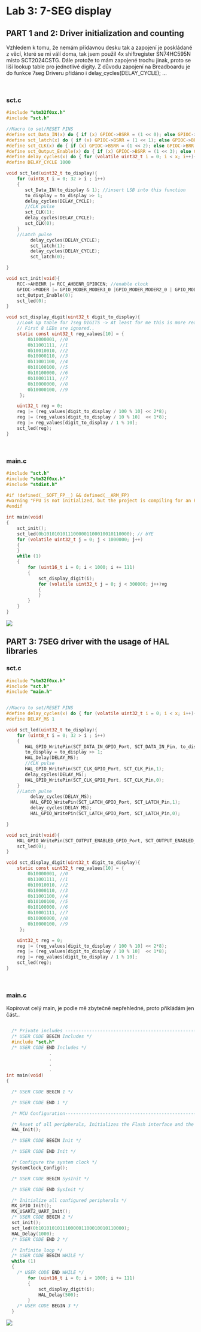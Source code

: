 <h1>Lab 3: 7-SEG display</h1>
<h2>PART 1 and 2: Driver initialization and counting</h2>
<p> Vzhledem k tomu, že nemám přídavnou desku tak a zapojení je poskládané z věcí, které se mi válí doma, tak jsem použil 4x shiftregister SN74HC595N místo SCT2024CSTG. Dále protože to mám zapojené trochu jinak, proto se liší lookup table pro jednotlivé digity. Z důvodu zapojení na Breadboardu je do funkce 7seg Driveru přidáno i delay_cycles(DELAY_CYCLE); ...</p><br>

<h3>sct.c</h3>

```c
#include "stm32f0xx.h"
#include "sct.h"

//Macro to set/RESET PINS
#define sct_Data_IN(x) do { if (x) GPIOC->BSRR = (1 << 0); else GPIOC->BRR = (1 << 0); } while (0)
#define sct_latch(x) do { if (x) GPIOC->BSRR = (1 << 1); else GPIOC->BRR = (1 << 1); } while (0)
#define sct_CLK(x) do { if (x) GPIOC->BSRR = (1 << 2); else GPIOC->BRR = (1 << 2); } while (0)
#define sct_Output_Enable(x) do { if (x) GPIOC->BSRR = (1 << 3); else GPIOC->BRR = (1 << 3); } while (0)
#define delay_cycles(x) do { for (volatile uint32_t i = 0; i < x; i++){} } while (0)
#define DELAY_CYCLE 1000

void sct_led(uint32_t to_display){
    for (uint8_t i = 0; 32 > i ; i++)
    {
       sct_Data_IN(to_display & 1); //insert LSB into this function
       to_display = to_display >> 1;
       delay_cycles(DELAY_CYCLE);
       //CLK pulse
       sct_CLK(1);
       delay_cycles(DELAY_CYCLE);
       sct_CLK(0);
    }
    //Latch pulse
		 delay_cycles(DELAY_CYCLE);
		 sct_latch(1);
		 delay_cycles(DELAY_CYCLE);
		 sct_latch(0);

}

void sct_init(void){
    RCC->AHBENR |= RCC_AHBENR_GPIOCEN; //enable clock
    GPIOC->MODER |= GPIO_MODER_MODER3_0 |GPIO_MODER_MODER2_0 | GPIO_MODER_MODER1_0 | GPIO_MODER_MODER0_0 ; //PC0-PC3 pin output
	sct_Output_Enable(0);
    sct_led(0);
}

void sct_display_digit(uint32_t digit_to_display){
    //Look Up table for 7seg DIGITS -> At least for me this is more readable than the lookup from assignment
    // First 8 LEDs are ignored..
	static const uint32_t reg_values[10] = {
		0b10000001, //0
		0b11001111, //1
		0b10010010, //2
		0b10000110, //3
		0b11001100, //4
		0b10100100, //5
		0b10100000, //6
		0b10001111, //7
		0b10000000, //8
		0b10000100, //9
	 };

	uint32_t reg = 0;
	reg |= (reg_values[digit_to_display / 100 % 10] << 2*8);
	reg |= (reg_values[digit_to_display / 10 % 10]  << 1*8);
	reg |= reg_values[digit_to_display / 1 % 10];
	sct_led(reg);
}


```
<br>
<h3>main.c</h3>


```c
#include "sct.h"
#include "stm32f0xx.h"
#include "stdint.h"

#if !defined(__SOFT_FP__) && defined(__ARM_FP)
#warning "FPU is not initialized, but the project is compiling for an FPU. Please initialize the FPU before use."
#endif

int main(void)
{
	sct_init();
	sct_led(0b10101010111000001100010010110000); // bYE
	for (volatile uint32_t j = 0; j < 1000000; j++)
	{
	}
	while (1)
	{
		for (uint16_t i = 0; i < 1000; i += 111)
		{
			sct_display_digit(i);
			for (volatile uint32_t j = 0; j < 300000; j++)vg
			{
			}
		}
	}
}


```
<img src="https://github.com/FilipPaul/MMIA/blob/main/Lab3_DISPLAY_7SEG/gifs/PART_1_AND_2.gif">

<br>
<h2>PART 3: 7SEG driver with the usage of HAL libraries</h2>
<h3>sct.c</h3>


```c
#include "stm32f0xx.h"
#include "sct.h"
#include "main.h"


//Macro to set/RESET PINS
#define delay_cycles(x) do { for (volatile uint32_t i = 0; i < x; i++){} } while (0)
#define DELAY_MS 1

void sct_led(uint32_t to_display){
    for (uint8_t i = 0; 32 > i ; i++)
    {
       HAL_GPIO_WritePin(SCT_DATA_IN_GPIO_Port, SCT_DATA_IN_Pin, to_display & 1);
       to_display = to_display >> 1;
       HAL_Delay(DELAY_MS);
       //CLK pulse
       HAL_GPIO_WritePin(SCT_CLK_GPIO_Port, SCT_CLK_Pin,1);
       delay_cycles(DELAY_MS);
       HAL_GPIO_WritePin(SCT_CLK_GPIO_Port, SCT_CLK_Pin,0);
    }
    //Latch pulse
    	 delay_cycles(DELAY_MS);
		 HAL_GPIO_WritePin(SCT_LATCH_GPIO_Port, SCT_LATCH_Pin,1);
		 delay_cycles(DELAY_MS);
		 HAL_GPIO_WritePin(SCT_LATCH_GPIO_Port, SCT_LATCH_Pin,0);

}

void sct_init(void){
	HAL_GPIO_WritePin(SCT_OUTPUT_ENABLED_GPIO_Port, SCT_OUTPUT_ENABLED_Pin,0);
    sct_led(0);
}

void sct_display_digit(uint32_t digit_to_display){
	static const uint32_t reg_values[10] = {
		0b10000001, //0
		0b11001111, //1
		0b10010010, //2
		0b10000110, //3
		0b11001100, //4
		0b10100100, //5
		0b10100000, //6
		0b10001111, //7
		0b10000000, //8
		0b10000100, //9
	 };

	uint32_t reg = 0;
	reg |= (reg_values[digit_to_display / 100 % 10] << 2*8);
	reg |= (reg_values[digit_to_display / 10 % 10]  << 1*8);
	reg |= reg_values[digit_to_display / 1 % 10];
	sct_led(reg);
}
```
<br>
<h3>main.c</h3>
<p> Kopírovat celý main, je podle mě zbytečně nepřehledné, proto přikládám jen část..<p>


```c

  /* Private includes ----------------------------------------------------------*/
  /* USER CODE BEGIN Includes */
  #include "sct.h"
  /* USER CODE END Includes */
                .
                .
                .
                .
int main(void)
{

  /* USER CODE BEGIN 1 */

  /* USER CODE END 1 */

  /* MCU Configuration--------------------------------------------------------*/

  /* Reset of all peripherals, Initializes the Flash interface and the Systick. */
  HAL_Init();

  /* USER CODE BEGIN Init */

  /* USER CODE END Init */

  /* Configure the system clock */
  SystemClock_Config();

  /* USER CODE BEGIN SysInit */

  /* USER CODE END SysInit */

  /* Initialize all configured peripherals */
  MX_GPIO_Init();
  MX_USART2_UART_Init();
  /* USER CODE BEGIN 2 */
  sct_init();
  sct_led(0b10101010111000001100010010110000);
  HAL_Delay(1000);
  /* USER CODE END 2 */

  /* Infinite loop */
  /* USER CODE BEGIN WHILE */
  while (1)
  {
    /* USER CODE END WHILE */
		for (uint16_t i = 0; i < 1000; i += 111)
		{
			sct_display_digit(i);
			HAL_Delay(500);
		}
    /* USER CODE BEGIN 3 */
  }

```
<img src="https://github.com/FilipPaul/MMIA/blob/main/Lab3_DISPLAY_7SEG/gifs/PART_3.gif">


